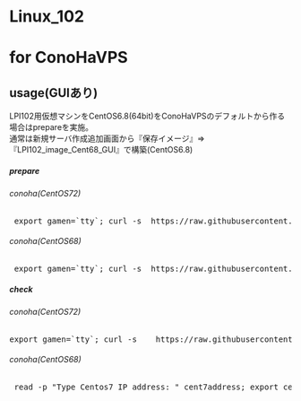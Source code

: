 # Linux_102


# for ConoHaVPS

## usage(GUIあり)
LPI102用仮想マシンをCentOS6.8(64bit)をConoHaVPSのデフォルトから作る場合はprepareを実施。  
通常は新規サーバ作成追加画面から『保存イメージ』⇒『LPI102_image_Cent68_GUI』で構築(CentOS6.8)

##### prepare
###### conoha(CentOS72)
<pre> export gamen=`tty`; curl -s  https://raw.githubusercontent.com/dummyotsuka/102setup/master/102prepare_ConoHa_GUI_Cent72.sh   | sh ;  </pre>
###### conoha(CentOS68)
<pre> export gamen=`tty`; curl -s  https://raw.githubusercontent.com/dummyotsuka/102setup/master/102prepare_ConoHa_GUI_Cent68.sh   | sh ;  </pre>

##### check
###### conoha(CentOS72)
<pre>export gamen=`tty`; curl -s    https://raw.githubusercontent.com/dummyotsuka/102setup/master/102_check_ConoHa_Cent72.sh   | sh </pre>

###### conoha(CentOS68)
<pre> read -p "Type Centos7 IP address: " cent7address; export cent7address; export gamen=`tty`; curl -s    https://raw.githubusercontent.com/dummyotsuka/102setup/master/102_check_ConoHa_Cent68.sh   | sh </pre>
